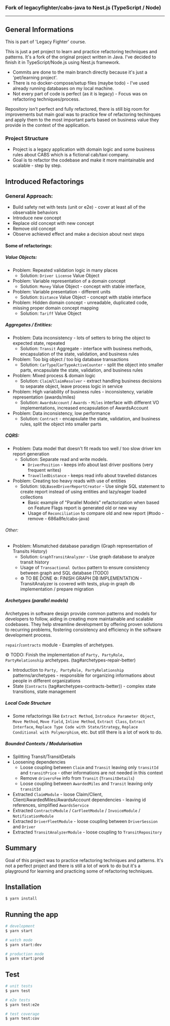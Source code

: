 ### Fork of legacyfighter/cabs-java to Nest.js (TypeScript / Node)

---

## General Informations

This is part of 'Legacy Fighter' course.

This is just a pet project to learn and practice refactoring techniques and patterns.
It's a fork of the original project written in Java. I've decided to finish it in TypeScript/Node.js using Nest.js framework.

- Commits are done to the main branch directly because it's just a 'pet/learning project'.
- There is no docker-compose/setup files (maybe todo) - I've used already running databases on my local machine.
- Not every part of code is perfect (as it is legacy) - Focus was on refactoring techniques/process.

Repository isn't perfect and fully refactored, there is still big room for improvements but main goal was to practice few of refactoring techinques and apply them to the most important parts based on business value they provide in the context of the application.

### Project Structure

- Project is a legacy application with domain logic and some business rules about CABS which is a fictional cab/taxi company.
- Goal is to refactor the codebase and make it more maintainable and scalable - step by step.

## Introduced Refactorings

### General Approach:

- Build safety net with tests (unit or e2e) - cover at least all of the observable behaviors
- Introduce new concept
- Replace old concept with new concept
- Remove old concept
- Observe achieved effect and make a decision about next steps

#### Some of refactorings:

##### Value Objects:

- Problem: Repeated validation logic in many places
  - Solution: `Driver License` Value Object
- Problem: Variable representation of a domain concept
  - Solution: `Money` Value Object - concept with stable interface,
- Problem: Variable presentation - different units
  - Solution: `Distance` Value Object - concept with stable interface
- Problem: Hidden domain concept - unreadable, duplicated code, missing proper domain concept mapping
  - Solution: `Tariff` Value Object

##### Aggregates / Entities:

- Problem: Data inconsistency - lots of setters to bring the object to expected state, repeated
  - Solution: `Transit` Aggregate - interface with business methods, encapsulation of the state, validation, and business rules
- Problem: Too big object / too big database transactions
  - Solution: `CarType`/`CarTypeActiveCounter` - split the object into smaller parts, encapsulate the state, validation, and business rules
- Problem: Mixed process & domain logic
  - Solution: `Claim`/`ClaimResolver` - extract handling business decisions to separate object, leave process logic in service
- Problem: High variability of business rules - inconsistency, variable representation (awards/miles)
  - Solution: `AwardsAccount` / `Awards` - `Miles` interface with different VO implementations, increased encapsulation of AwardsAccount
- Problem: Data inconsistency, low performance
  - Solution: `Contract` - encapsulate the state, validation, and business rules, split the object into smaller parts

##### CQRS:

- Problem: Data model that doesn't fit reads too well / too slow driver km report generation
  - Solution: Separate read and write models.
    - `DriverPosition` - keeps info about last driver positions (very frequent writes)
    - `TravelledDistance` - keeps read info about travelled distances
- Problem: Creating too heavy reads with use of entities
  - Solution: `SQLBasedDriverReportCreator` - Use single SQL statement to create report instead of using entities and lazy/eager loaded collections
    - Basic example of "Parallel Models" refactorization when based on Feature Flags report is generated old or new way
    - Usage of `Reconciliation` to compare old and new report (#todo - remove - 686a8fe/cabs-java)

###### Other:

- Problem: Mismatched database paradigm (Graph representation of Transits History)
  - Solution: `GraphTransitAnalyzer` - Use graph database to analyze transit history
  - Usage of `Transactional Outbox` pattern to ensure consistency between graph and SQL database (TODO)
  - ⚙️ TO BE DONE ⚙️: FINISH GRAPH DB IMPLEMENTATION - TransitAnalyzer is covered with tests, plug-in graph db implementation / prepare migration

##### Archetypes (parallel models)

Archetypes in software design provide common patterns and models for developers to follow, aiding in creating more maintainable and scalable codebases. They help streamline development by offering proven solutions to recurring problems, fostering consistency and efficiency in the software development process.

`repair`/`contracts` module - Examples of archetypes.

⚙️ TODO: Finish the implementation of `Party, PartyRole, PartyRelationship` archetypes. (tag#archetypes-repair-better)

- Introduction to `Party, PartyRole, PartyRelationship` patterns/archetypes - responsible for organizing informations about people in different organizations
- State (`Contracts` (tag#archetypes-contracts-better)) - complex state transitions, state management

##### Local Code Structure

- Some refactorings like `Extract Method`, `Introduce Parameter Object`, `Move Method`, `Move Field`, `Inline Method`, `Extract Class`, `Extract Interface`, `Replace Type Code with State/Strategy`, `Replace Conditional with Polymorphism`, etc. but still there is a lot of work to do.

##### Bounded Contexts / Modularisation

- Splitting Transit/TransitDetails
- Loosening dependencies
  - Loose coupling between `Claim` and `Transit` leaving only `transitId` and `transitPrice` - other informations are not needed in this context
  - Remove `driversFee` info from `Transit` (`TransitDetails`)
  - Loose coupling between `AwardedMiles` and `Transit` leaving only `transitId`
- Extracted `ClaimModule` - loose Claim/Client, Client/AwardedMiles/AwardsAccount dependencies - leaving id references, simplified `AwardsService`
- Extracted `ContractsModule` / `CarFleetModule` / `InvoiceModule` / `NotificationModule`
- Extracted `DriverFleetModule` - loose coupling between `DriverSession` and `Driver`
- Extracted `TransitAnalyzerModule` - loose coupling to `TransitRepository`

## Summary

Goal of this project was to practice refactoring techniques and patterns. It's not a perfect project and there is still a lot of work to do but it's a playground for learning and practicing some of refactoring techniques.

## Installation

```bash
$ yarn install
```

## Running the app

```bash
# development
$ yarn start

# watch mode
$ yarn start:dev

# production mode
$ yarn start:prod
```

## Test

```bash
# unit tests
$ yarn test

# e2e tests
$ yarn test:e2e

# test coverage
$ yarn test:cov
```
